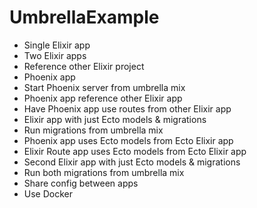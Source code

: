 # UmbrellaExample

* Single Elixir app
* Two Elixir apps
* Reference other Elixir project
* Phoenix app
* Start Phoenix server from umbrella mix
* Phoenix app reference other Elixir app
* Have Phoenix app use routes from other Elixir app
* Elixir app with just Ecto models & migrations
* Run migrations from umbrella mix
* Phoenix app uses Ecto models from Ecto Elixir app
* Elixir Route app uses Ecto models from Ecto Elixir app
* Second Elixir app with just Ecto models & migrations
* Run both migrations from umbrella mix
* Share config between apps
* Use Docker
